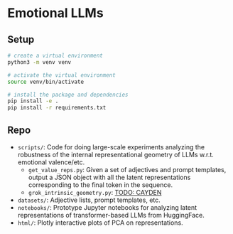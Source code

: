 # Emotional LLMs 

## Setup

```bash
# create a virtual environment
python3 -m venv venv

# activate the virtual environment
source venv/bin/activate

# install the package and dependencies
pip install -e .
pip install -r requirements.txt
```

## Repo 
 - `scripts/`: Code for doing large-scale experiments analyzing the robustness 
 of the internal representational geometry of LLMs w.r.t. emotional valence/etc. 
     - `get_value_reps.py`: Given a set of adjectives and prompt templates, 
     output a JSON object with all the latent representations corresponding 
     to the final token in the sequence. 
     - `grok_intrinsic_geometry.py`: [TODO: CAYDEN](https://caydenpierce.com/)
 - `datasets/`: Adjective lists, prompt templates, etc. 
 - `notebooks/`: Prototype Jupyter notebooks for analyzing latent 
 representations of transformer-based LLMs from HuggingFace. 
 - `html/`: Plotly interactive plots of PCA on representations. 
